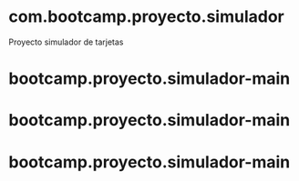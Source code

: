 # com.bootcamp.proyecto.simulador
Proyecto simulador de tarjetas
# bootcamp.proyecto.simulador-main
# bootcamp.proyecto.simulador-main
# bootcamp.proyecto.simulador-main
